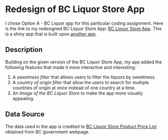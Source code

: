 # Redesign of BC Liquor Store App

I chose Option A - BC Liquor app for this particular coding assignment. Here is the link to my redesigned BC Liquor Store App: [BC Liquor Store App](https://tgliu.shinyapps.io/assignment-b3-tgliu0406/). 
This is a shiny app that is built upon [another app](https://daattali.com/shiny/bcl/).

## Description

Building on the given version of the BC Liquor Store App, my app added the following features that made it more interactive and interesting:

1. A _sweetness filter_ that allows users to filter the liquors by sweetness.
2. A _country of origin filter_ that allow the users to search for multiple countries of origin at once instead of one country at a time.
3. An _image of the BC Liquor Store_ to make the app more visually appealing.

## Data Source

The data used in the app is credited to [BC Liquor Store Product Price List](http://pub.data.gov.bc.ca/datasets/176284/BC_Liquor_Store_Product_Price_List.csv) obtained from BC government webpage.
